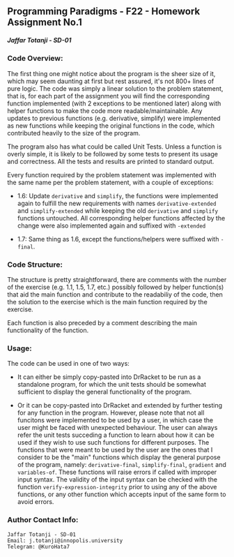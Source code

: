## Programming Paradigms - F22 - Homework Assignment No.1
##### Jaffar Totanji - SD-01

### Code Overview: 

The first thing one might notice about the program is the sheer size of it, which may seem daunting at first but rest assured, it's not 800+ lines of pure logic. The code was simply a linear solution to the problem statement, that is, for each part of the assignment you will find the corresponding function implemented (with 2 exceptions to be mentioned later) along with helper functions to make the code more readable/maintainable. Any updates to previous functions (e.g. derivative, simplify) were implemented as new functions while keeping the original functions in the code, which contributed heavily to the size of the program. 

The program also has what could be called Unit Tests. Unless a function is overly simple, it is likely to be followed by some tests to present its usage and correctness. All the tests and results are printed to standard output.

Every function required by the problem statement was implemented with the same name per the problem statement, with a couple of exceptions:

- 1.6: Update `derivative` and `simplify`, the functions were implemented again to fulfill the new requirements with names `derivative-extended` and `simplify-extended` while keeping the old `derivative` and `simplify` functions untouched. All corresponding helper functions affected by the change were also implemented again and suffixed with `-extended`

- 1.7: Same thing as 1.6, except the functions/helpers were suffixed with `-final`.

### Code Structure:

The structure is pretty straightforward, there are comments with the number of the exercise (e.g. 1.1, 1.5, 1.7, etc.) possibly followed by helper function(s) that aid the main function and contribute to the readabiliy of the code, then the solution to the exercise which is the main function required by the exercise.

Each function is also preceded by a comment describing the main functionality of the function.

### Usage:

The code can be used in one of two ways:

- It can either be simply copy-pasted into DrRacket to be run as a standalone program, for which the unit tests should be somewhat sufficient to display the general functionality of the program.

- Or it can be copy-pasted into DrRacket and extended by further testing for any function in the program. However, please note that not all funcitons were implemented to be used by a user, in which case the user might be faced with unexpected behaviour. The user can always refer the unit tests succeding a function to learn about how it can be used if they wish to use such functions for different purposes. The functions that were meant to be used by the user are the ones that I consider to be the "main" functions which display the general purpose of the program, namely: `derivative-final`, `simplify-final`, `gradient` and `variables-of`. These functions will raise errors if called with improper input syntax. The validity of the input syntax can be checked with the function `verify-expression-integrity` prior to using any of the above functions, or any other function which accepts input of the same form to avoid errors.

### Author Contact Info:

    Jaffar Totanji - SD-01
    Email: j.totanji@innopolis.university
    Telegram: @KuroHata7